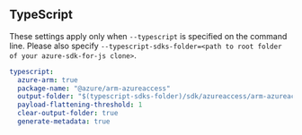## TypeScript

These settings apply only when `--typescript` is specified on the command line.
Please also specify `--typescript-sdks-folder=<path to root folder of your azure-sdk-for-js clone>`.

```yaml $(typescript)
typescript:
  azure-arm: true
  package-name: "@azure/arm-azureaccess"
  output-folder: "$(typescript-sdks-folder)/sdk/azureaccess/arm-azureaccess"
  payload-flattening-threshold: 1
  clear-output-folder: true
  generate-metadata: true
```
